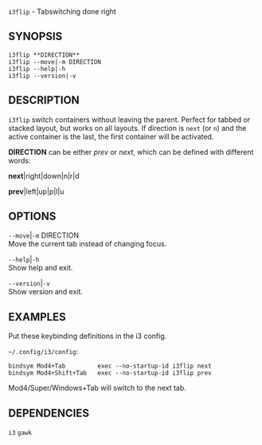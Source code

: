 `i3flip` - Tabswitching done right

SYNOPSIS
--------
```text
i3flip **DIRECTION**
i3flip --move|-m DIRECTION
i3flip --help|-h
i3flip --version|-v
```

DESCRIPTION
-----------
`i3flip` switch containers without leaving the
parent. Perfect for tabbed or stacked layout, but
works on all layouts. If direction is `next` (or
`n`) and the active container is the last, the
first container will be activated. 

**DIRECTION** can be either *prev* or *next*,
which can be defined with different words: 

**next**|right|down|n|r|d

**prev**|left|up|p|l|u 


OPTIONS
-------

`--move`|`-m` DIRECTION  
Move the current tab instead of changing focus.

`--help`|`-h`  
Show help and exit.

`--version`|`-v`  
Show version and exit.


EXAMPLES
--------
Put these keybinding definitions in the i3
config. 

`~/.config/i3/config`: 
``` text
bindsym Mod4+Tab         exec --no-startup-id i3flip next
bindsym Mod4+Shift+Tab   exec --no-startup-id i3flip prev

```


Mod4/Super/Windows+Tab will switch to the next
tab.

DEPENDENCIES
------------
`i3`
`gawk`



